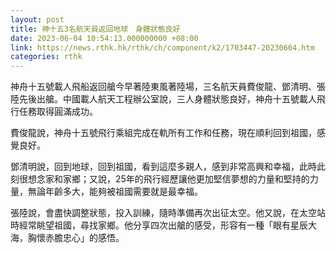 ```yaml
---
layout: post
title: 神十五3名航天員返回地球　身體狀態良好
date: 2023-06-04 10:54:13.000000000 +08:00
link: https://news.rthk.hk/rthk/ch/component/k2/1703447-20230604.htm
categories: rthk
---
```


神舟十五號載人飛船返回艙今早著陸東風著陸場，三名航天員費俊龍、鄧清明、張陸先後出艙。中國載人航天工程辦公室說，三人身體狀態良好，神舟十五號載人飛行任務取得圓滿成功。

費俊龍說，神舟十五號飛行乘組完成在軌所有工作和任務，現在順利回到祖國，感覺良好。

鄧清明說，回到地球，回到祖國，看到這麼多親人，感到非常高興和幸福，此時此刻很想念家和家鄉；又說，25年的飛行經歷讓他更加堅信夢想的力量和堅持的力量，無論年齡多大，能夠被祖國需要就是最幸福。

張陸說，會盡快調整狀態，投入訓練，隨時準備再次出征太空。他又說，在太空站時經常眺望祖國，尋找家鄉。他分享四次出艙的感受，形容有一種「眼有星辰大海，胸懷赤膽忠心」的感悟。
